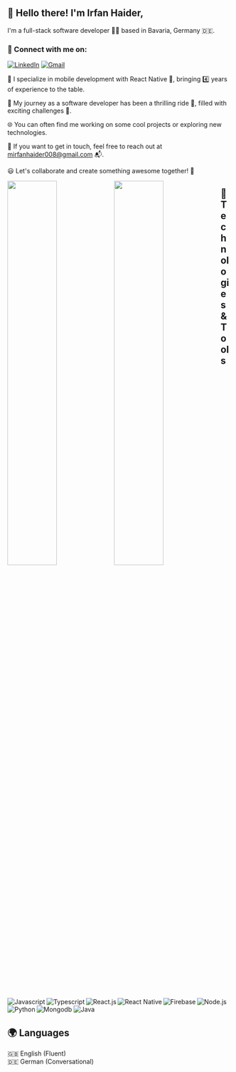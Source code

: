 ## 👋 Hello there! I'm Irfan Haider,

I'm a full-stack software developer 👨‍💻 based in Bavaria, Germany 🇩🇪.

### 🔗 Connect with me on:<br />

[<img alt="LinkedIn" src="https://img.shields.io/badge/linkedin-%230077B5.svg?style=for-the-badge&logo=linkedin&logoColor=white" />](https://www.linkedin.com/in/mirfanhaider/)
[<img alt="Gmail" src="https://img.shields.io/badge/Gmail-D14836?style=for-the-badge&logo=gmail&logoColor=white" />](mailto:mirfanhaider008@gmail.com)

💼 I specialize in mobile development with React Native 📱, bringing 4️⃣ years of experience to the table.

🚀 My journey as a software developer has been a thrilling ride 🎢, filled with exciting challenges 💪.

🌐 You can often find me working on some cool projects or exploring new technologies.

📧 If you want to get in touch, feel free to reach out at mirfanhaider008@gmail.com 📬.

😃 Let's collaborate and create something awesome together! 🤝

<img align="left" width="47%" src="https://github-readme-stats.vercel.app/api?username=irfanhaider008&show_icons=true&theme=radical" />
<img align="left" width="47%" src="https://github-readme-stats.vercel.app/api/top-langs/?username=irfanhaider008&layout=compact" />

## 🔧 Technologies & Tools

<img alt="Javascript" align="left" src="https://img.shields.io/badge/javascript-%23323330.svg?style=for-the-badge&logo=javascript&logoColor=%23F7DF1E" />
<img alt="Typescript" align="left"  src="https://img.shields.io/badge/typescript-%23007ACC.svg?style=for-the-badge&logo=typescript&logoColor=white" />
<img alt="Node.js"  src="https://img.shields.io/badge/node.js-6DA55F?style=for-the-badge&logo=node.js&logoColor=white" />
<img alt="React.js" align="left"  src="https://img.shields.io/badge/react-%2320232a.svg?style=for-the-badge&logo=react&logoColor=%2361DAFB" />
<img alt="React Native" align="left"  src="https://img.shields.io/badge/react_native-%2320232a.svg?style=for-the-badge&logo=react&logoColor=%2361DAFB" />
<img alt="Firebase" align="left"  src="https://img.shields.io/badge/firebase-%2320232a.svg?style=for-the-badge&logo=firebase" />
<img alt="Mongodb" src="https://img.shields.io/badge/mongodb-%2335495e.svg?style=for-the-badge&logo=mongodb&logoColor=%234FC08D" />
<img alt="Python" align="left" src="https://img.shields.io/badge/python-3670A0?style=for-the-badge&logo=python&logoColor=ffdd54" />
<img alt="Java"  src="https://img.shields.io/badge/Java-ED8B00?style=for-the-badge&logo=openjdk&logoColor=white" />



## 🌍 Languages

🇬🇧 English (Fluent)<br/>
🇩🇪 German (Conversational)

